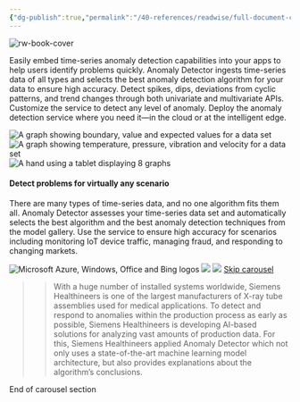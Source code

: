 ```yaml
---
{"dg-publish":true,"permalink":"/40-references/readwise/full-document-contents/trusted-by-microsoft-azure-office-windows-and-bing/","tags":["rw/articles"]}
---
```


![rw-book-cover](https://azurecomcdn.azureedge.net/cvt-9a5920abf2c630e98c843d4faa01734fc2f7ad7bbdd49cd7ae85e1831c3ee10f/images/shared/social/azure-icon-250x250.png)

Easily embed time-series anomaly detection capabilities into your apps to help users identify problems quickly. Anomaly Detector ingests time-series data of all types and selects the best anomaly detection algorithm for your data to ensure high accuracy. Detect spikes, dips, deviations from cyclic patterns, and trend changes through both univariate and multivariate APIs. Customize the service to detect any level of anomaly. Deploy the anomaly detection service where you need it—in the cloud or at the intelligent edge.

![A graph showing boundary, value and expected values for a data set](https://cdn-dynmedia-1.microsoft.com/is/image/microsoftcorp/cognitive-services_anomaly-detector_diagram-speed-time-insights?resMode=sharp2&op_usm=1.5,0.65,15,0&wid=1810&qlt=100&fmt=png-alpha&fit=constrain)
![A graph showing temperature, pressure, vibration and velocity for a data set](https://cdn-dynmedia-1.microsoft.com/is/image/microsoftcorp/cognitive-services_anomaly-detector_identify-multivariate-anomalies?resMode=sharp2&op_usm=1.5,0.65,15,0&wid=2908&hei=1724&qlt=100&fmt=png-alpha&fit=constrain)
![A hand using a tablet displaying 8 graphs](https://cdn-dynmedia-1.microsoft.com/is/image/microsoftcorp/cognitive-services_anomaly-detector_detect-problems?resMode=sharp2&op_usm=1.5,0.65,15,0&wid=1446&qlt=100&fmt=png-alpha&fit=constrain)
####  Detect problems for virtually any scenario

There are many types of time-series data, and no one algorithm fits them all. Anomaly Detector assesses your time-series data set and automatically selects the best algorithm and the best anomaly detection techniques from the model gallery. Use the service to ensure high accuracy for scenarios including monitoring IoT device traffic, managing fraud, and responding to changing markets.

![Microsoft Azure, Windows, Office and Bing logos](https://cdn-dynmedia-1.microsoft.com/is/image/microsoftcorp/cognitive-services_anomaly-detector_trusted-microsoft?resMode=sharp2&op_usm=1.5,0.65,15,0&wid=1446&qlt=100&fmt=png-alpha&fit=constrain)
![](https://cdn-dynmedia-1.microsoft.com/is/image/microsoftcorp/security_portal-azure-security-center-1?resMode=sharp2&op_usm=1.5,0.65,15,0&wid=1034&qlt=100&fmt=png-alpha&fit=constrain)
![](https://cdn-dynmedia-1.microsoft.com/is/image/microsoftcorp/security_portal-azure-security-center-2?resMode=sharp2&op_usm=1.5,0.65,15,0&wid=1028&qlt=100&fmt=png-alpha&fit=constrain)
[Skip carousel](https://azure.microsoft.com/en-us/products/cognitive-services/anomaly-detector/#x4a5feb312bd84f799204dde130ad989b) 

>  
> > With a huge number of installed systems worldwide, Siemens Healthineers is one of the largest manufacturers of X-ray tube assemblies used for medical applications. To detect and respond to anomalies within the production process as early as possible, Siemens Healthineers is developing AI-based solutions for analyzing vast amounts of production data. For this, Siemens Healthineers applied Anomaly Detector which not only uses a state-of-the-art machine learning model architecture, but also provides explanations about the algorithm’s conclusions.
> 
>  

 End of carousel section
